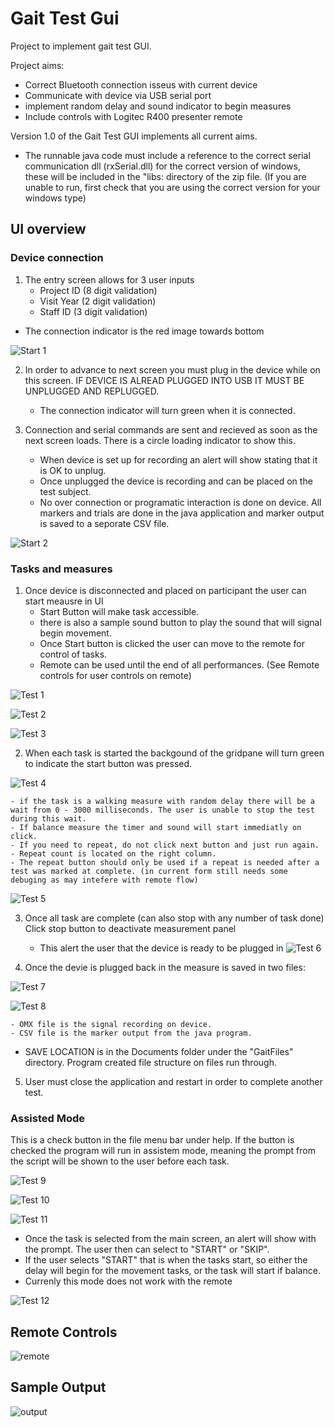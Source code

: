 # Gait Test Gui
Project to implement gait test GUI.

Project aims:
- Correct Bluetooth connection isseus with current device
- Communicate with device via USB serial port
- implement random delay and sound indicator to begin measures
- Include controls with Logitec R400 presenter remote

Version 1.0 of the Gait Test GUI implements all current aims.
- The runnable java code must include a reference to the correct serial communication dll (rxSerial.dll) for the correct version of windows, these will be included in the "libs: directory of the zip file. (If you are unable to run, first check that you are using the correct version for your windows type)


## UI overview
### Device connection
1. The entry screen allows for 3 user inputs
    - Project ID (8 digit validation)
    - Visit Year (2 digit validation)
    - Staff ID (3 digit validation)

- The connection indicator is the red image towards bottom

![Start 1](images/start1.png "Start screen 1")


2. In order to advance to next screen you must plug in the device while on this screen. IF DEVICE IS ALREAD PLUGGED INTO USB IT MUST BE UNPLUGGED AND REPLUGGED.
    - The connection indicator will turn green when it is connected.

3. Connection and serial commands are sent and recieved as soon as the next screen loads. There is a circle loading indicator to show this.

    - When device is set up for recording an alert will show stating that it is OK to unplug. 
    - Once unplugged the device is recording and can be placed on the test subject.
    - No over connection or programatic interaction is done on device. All markers and trials are done in the java application and marker output is saved to a seporate CSV file.

![Start 2](images/start2.png "Start screen 2")

### Tasks and measures

1. Once device is disconnected and placed on participant the user can start meausre in UI
    - Start Button will make task accessible. 
    - there is also a sample sound button to play the sound that will signal begin movement.
    -  Once Start button is clicked the user can move to the remote for control of tasks.
    - Remote can be used until the end of all performances. (See Remote controls for user controls on remote)

![Test 1](images/test1.png "Test screen 1")

![Test 2](images/test2.png "Test screen 2")

![Test 3](images/test3.png "Test screen 3")

2. When each task is started the backgound of the gridpane will turn green to indicate the start button was pressed.

![Test 4](images/test4.png "Test screen 4")

    - if the task is a walking measure with random delay there will be a wait from 0 - 3000 milliseconds. The user is unable to stop the test during this wait.
    - If balance measure the timer and sound will start immediatly on click.
    - If you need to repeat, do not click next button and just run again.
    - Repeat count is located on the right column.
    - The repeat button should only be used if a repeat is needed after a test was marked at complete. (in current form still needs some debuging as may intefere with remote flow)

![Test 5](images/test5.png "Test screen 5")

3. Once all task are complete (can also stop with any number of task done) Click stop button to deactivate measurement panel
    - This alert the user that the device is ready to be plugged in
![Test 6](images/test6.png "Test screen 6")

4. Once the devie is plugged back in the measure is saved in two files:

![Test 7](images/test7.png "Test screen 7")

![Test 8](images/test8.png "Test screen 8")

    - OMX file is the signal recording on device.
    - CSV file is the marker output from the java program.
- SAVE LOCATION is in the Documents folder under the "GaitFiles" directory. Program created file structure on files run through.

5. User must close the application and restart in order to complete another test.

### Assisted Mode
This is a check button in the file menu bar under help. If the button is checked the program will run in assistem mode, meaning the prompt from the script will be shown to the user before each task.

![Test 9](images/test9.png "Test screen 9")

![Test 10](images/test10.png "Test screen 10")

![Test 11](images/test11.png "Test screen 11")


- Once the task is selected from the main screen, an alert will show with the prompt. The user then can select to "START" or "SKIP". 
- If the user selects "START" that is when the tasks start, so either the delay will begin for the movement tasks, or the task will start if balance.
- Currenly this mode does not work with the remote

![Test 12](images/test12.png "Test screen 12")

## Remote Controls

![remote](images/remote1.png "Remote")

## Sample Output

![output](images/output1.png "output")


